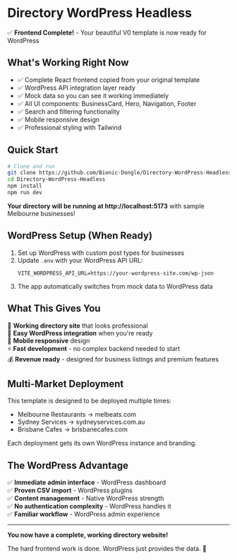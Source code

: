 # Directory WordPress Headless

✅ **Frontend Complete!** - Your beautiful V0 template is now ready for WordPress

## What's Working Right Now

- ✅ Complete React frontend copied from your original template
- ✅ WordPress API integration layer ready
- ✅ Mock data so you can see it working immediately
- ✅ All UI components: BusinessCard, Hero, Navigation, Footer
- ✅ Search and filtering functionality
- ✅ Mobile responsive design
- ✅ Professional styling with Tailwind

## Quick Start

```bash
# Clone and run
git clone https://github.com/Bionic-Dongle/Directory-WordPress-Headless.git
cd Directory-WordPress-Headless
npm install
npm run dev
```

**Your directory will be running at http://localhost:5173** with sample Melbourne businesses!

## WordPress Setup (When Ready)

1. Set up WordPress with custom post types for businesses
2. Update `.env` with your WordPress API URL:
   ```
   VITE_WORDPRESS_API_URL=https://your-wordpress-site.com/wp-json
   ```
3. The app automatically switches from mock data to WordPress data

## What This Gives You

🎯 **Working directory site** that looks professional  
🔄 **Easy WordPress integration** when you're ready  
📱 **Mobile responsive** design  
⚡ **Fast development** - no complex backend needed to start  
💰 **Revenue ready** - designed for business listings and premium features  

## Multi-Market Deployment

This template is designed to be deployed multiple times:
- Melbourne Restaurants → melbeats.com
- Sydney Services → sydneyservices.com.au
- Brisbane Cafes → brisbanecafes.com

Each deployment gets its own WordPress instance and branding.

## The WordPress Advantage

✅ **Immediate admin interface** - WordPress dashboard  
✅ **Proven CSV import** - WordPress plugins  
✅ **Content management** - Native WordPress strength  
✅ **No authentication complexity** - WordPress handles it  
✅ **Familiar workflow** - WordPress admin experience  

---

**You now have a complete, working directory website!** 

The hard frontend work is done. WordPress just provides the data. 🚀
